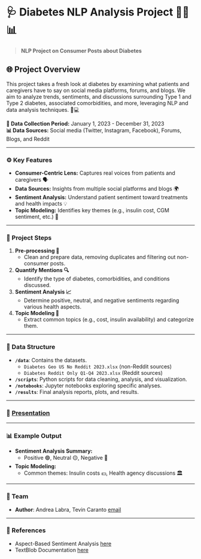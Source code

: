 # 🩺 Diabetes NLP Analysis Project 🧑‍⚕️📊  
> **NLP Project on Consumer Posts about Diabetes**

## 🌐 Project Overview
This project takes a fresh look at diabetes by examining what patients and caregivers have to say on social media platforms, forums, and blogs. We aim to analyze trends, sentiments, and discussions surrounding Type 1 and Type 2 diabetes, associated comorbidities, and more, leveraging NLP and data analysis techniques. 🧠💻

**📅 Data Collection Period:** January 1, 2023 - December 31, 2023  
**📊 Data Sources:** Social media (Twitter, Instagram, Facebook), Forums, Blogs, and Reddit

---

### ⚙️ Key Features
- **Consumer-Centric Lens:** Captures real voices from patients and caregivers 🗣️
- **Data Sources:** Insights from multiple social platforms and blogs 🌍
- **Sentiment Analysis:** Understand patient sentiment toward treatments and health impacts 💡
- **Topic Modeling:** Identifies key themes (e.g., insulin cost, CGM sentiment, etc.) 💬

---

### 📝 Project Steps
1. **Pre-processing 🧼**
   - Clean and prepare data, removing duplicates and filtering out non-consumer posts.
2. **Quantify Mentions 🔍**
   - Identify the type of diabetes, comorbidities, and conditions discussed.
3. **Sentiment Analysis 📈**
   - Determine positive, neutral, and negative sentiments regarding various health aspects.
4. **Topic Modeling 🧠**
   - Extract common topics (e.g., cost, insulin availability) and categorize them.

---

### 📂 Data Structure
- **`/data`**: Contains the datasets.
  - `Diabetes Geo US No Reddit 2023.xlsx` (non-Reddit sources)
  - `Diabetes Reddit Only Q1-Q4 2023.xlsx` (Reddit sources)
- **`/scripts`**: Python scripts for data cleaning, analysis, and visualization.
- **`/notebooks`**: Jupyter notebooks exploring specific analyses.
- **`/results`**: Final analysis reports, plots, and results.

---

### 🚀 [Presentation](https://www.canva.com/design/DAGVWaIyMzo/XFk153B42saOaRMHZSgTpw/edit?utm_content=DAGVWaIyMzo&utm_campaign=designshare&utm_medium=link2&utm_source=sharebutton) 


---

### 📊 Example Output
- **Sentiment Analysis Summary:**
  - Positive 🟢, Neutral 🟡, Negative 🔴
- **Topic Modeling:**
  - Common themes: Insulin costs 💵, Health agency discussions 🏛️

---

### 👥 Team
- **Author**: Andrea Labra, Tevin Caranto [email](mailto:andrealabra21@gmail.com)

---

### 🔗 References
- Aspect-Based Sentiment Analysis [here](https://towardsdatascience.com/aspect-based-sentiment-analysis-using-spacy-textblob-4c8de3e0d2b9)
- TextBlob Documentation [here](https://textblob.readthedocs.io/en/dev/)

